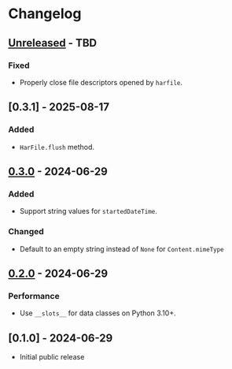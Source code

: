 # Changelog

## [Unreleased] - TBD

### Fixed

- Properly close file descriptors opened by `harfile`.

## [0.3.1] - 2025-08-17

### Added

- `HarFile.flush` method.

## [0.3.0] - 2024-06-29

### Added

- Support string values for `startedDateTime`.

### Changed

- Default to an empty string instead of `None` for `Content.mimeType`

## [0.2.0] - 2024-06-29

### Performance

- Use `__slots__` for data classes on Python 3.10+.

## [0.1.0] - 2024-06-29

- Initial public release

[Unreleased]: https://github.com/schemathesis/harfile/compare/v0.3.0...HEAD
[0.3.0]: https://github.com/schemathesis/harfile/compare/v0.2.0...v0.3.0
[0.2.0]: https://github.com/schemathesis/harfile/compare/v0.1.0...v0.2.0
